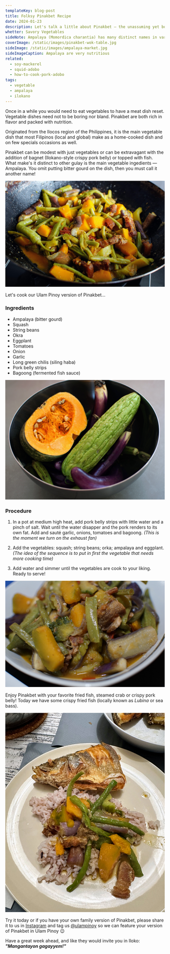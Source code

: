 ```yaml
---
templateKey: blog-post
title: Folksy Pinakbet Recipe
date: 2024-01-23
description: Let's talk a little about Pinakbet – the unassuming yet bold in flavors Filipino vegetable dish and we'll share how to cook Pinakbet.
whetter: Savory Vegetables
sideNote: Ampalaya (Momordica charantia) has many distinct names in various places in the world — bitter melon, goya, bitter apple, bitter gourd, bitter squash, balsam-pear, karavila are among its many other names
coverImage: /static/images/pinakbet-wok-table.jpg
sideImage: /static/images/ampalaya-market.jpg
sideImageCaption: Ampalaya are very nutritious 
related: 
  - soy-mackerel
  - squid-adobo
  - how-to-cook-pork-adobo
tags:
  - vegetable
  - ampalaya
  - ilokano
---
```


Once in a while you would need to eat vegetables to have a meat dish reset. Vegetable dishes need not to be boring nor bland. Pinakbet are both rich in flavor and packed with nutrition. 

Originated from the Ilocos region of the Philippines, it is the main vegetable dish that most Filipinos (local and global) make as a home-cooked dish and on few specials occasions as well.
 
Pinakbet can be modest with just vegetables or can be extravagant with the addition of bagnet (Ilokano-style crispy pork belly) or topped with fish. What make's it distinct to other gulay is the main vegetable ingedients — Ampalaya. You omit putting bitter gourd on the dish, then you must call it another name!

![Cooking Pinakbet in a wok](/static/images/pinakbet-wok.jpg)

Let's cook our Ulam Pinoy version of Pinakbet...

### Ingredients

- Ampalaya (bitter gourd)
- Squash
- String beans
- Okra
- Eggplant
- Tomatoes
- Onion
- Garlic
- Long green chilis (siling haba)
- Pork belly strips
- Bagoong (fermented fish sauce)

![Pinakbet vegetable ingredients in a metallic bowl](/static/images/pinakbet-ingredients-bowl.jpg)

### Procedure

1. In a pot at medium high heat, add pork belly strips with little water and a pinch of salt. Wait until the water disapper and the pork renders to its own fat. Add and sauté garlic, onions, tomatoes and bagoong. *(This is the moment we turn on the exhaust fan)*

2. Add the vegetables: squash; string beans; orka; ampalaya and eggplant. *(The idea of the sequence is to put in first the vegetable that needs more cooking time)*

3. Add water and simmer until the vegetables are cook to your liking. Ready to serve!

![Pinakbet served in a serving dish](/static/images/pinakbet-bowl-02.jpg)

Enjoy Pinakbet with your favorite fried fish, steamed crab or crispy pork belly! Today we have some crispy fried fish (locally known as *Lubina* or sea bass).

![Pinakbet served with rice and fried fish](/static/images/pinakbet-plate.jpg)

Try it today or if you have your own family version of Pinakbet, please share it to us in [Instagram](https://www.instagram.com/ulampinoy/) and tag us [@ulampinoy](https://www.instagram.com/ulampinoy/) so we can feature your version of Pinakbet in Ulam Pinoy 😉

Have a great week ahead, and like they would invite you in Iloko: ***"Mangantayon gagayyem!"***

